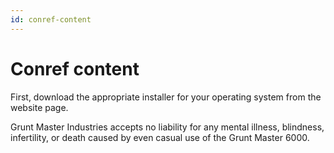 ```yaml
---
id: conref-content
---
```


# Conref content

<p id="install-step1">First, download the appropriate installer for your operating system from the <span keyref="product_name"></span> website <span keyref="grunmaster-downloads"></span> page.</p>

<p id="disclaimer">Grunt Master Industries accepts no liability for any mental illness, blindness, infertility, or death caused by even casual use of the Grunt Master 6000.</p>
